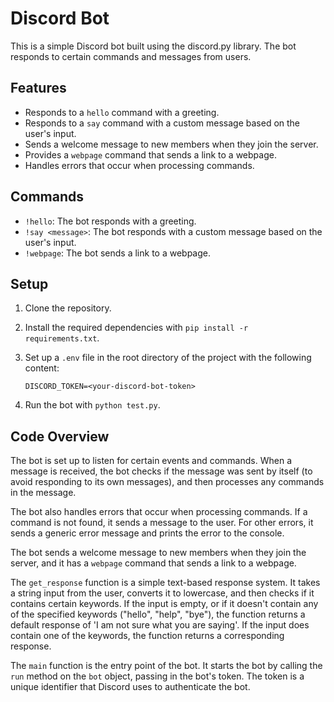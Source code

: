 # Discord Bot

This is a simple Discord bot built using the discord.py library. The bot responds to certain commands and messages from users.

## Features

- Responds to a `hello` command with a greeting.
- Responds to a `say` command with a custom message based on the user's input.
- Sends a welcome message to new members when they join the server.
- Provides a `webpage` command that sends a link to a webpage.
- Handles errors that occur when processing commands.

## Commands

- `!hello`: The bot responds with a greeting.
- `!say <message>`: The bot responds with a custom message based on the user's input.
- `!webpage`: The bot sends a link to a webpage.

## Setup

1. Clone the repository.
2. Install the required dependencies with `pip install -r requirements.txt`.
3. Set up a `.env` file in the root directory of the project with the following content:

    ```
    DISCORD_TOKEN=<your-discord-bot-token>
    ```

4. Run the bot with `python test.py`.

## Code Overview

The bot is set up to listen for certain events and commands. When a message is received, the bot checks if the message was sent by itself (to avoid responding to its own messages), and then processes any commands in the message.

The bot also handles errors that occur when processing commands. If a command is not found, it sends a message to the user. For other errors, it sends a generic error message and prints the error to the console.

The bot sends a welcome message to new members when they join the server, and it has a `webpage` command that sends a link to a webpage.

The `get_response` function is a simple text-based response system. It takes a string input from the user, converts it to lowercase, and then checks if it contains certain keywords. If the input is empty, or if it doesn't contain any of the specified keywords ("hello", "help", "bye"), the function returns a default response of 'I am not sure what you are saying'. If the input does contain one of the keywords, the function returns a corresponding response.

The `main` function is the entry point of the bot. It starts the bot by calling the `run` method on the `bot` object, passing in the bot's token. The token is a unique identifier that Discord uses to authenticate the bot. 
